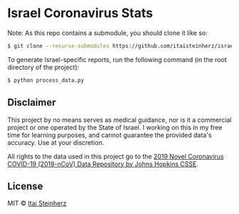 # Israel Coronavirus Stats

Note: As this repo contains a submodule, you should clone it like so:

```bash
$ git clone --recurse-submodules https://github.com/itaisteinherz/israel-corona-stats.git
```

To generate Israel-specific reports, run the following command (in the root directory of the project):

```bash
$ python process_data.py
```


## Disclaimer

This project by no means serves as medical guidance, nor is it a commercial project or one operated by the State of Israel. I working on this in my free time for learning purposes, and cannot guarantee the provided data's accuracy. Use at your discretion.

All rights to the data used in this project go to the [2019 Novel Coronavirus COVID-19 (2019-nCoV) Data Repository by Johns Hopkins CSSE](https://github.com/CSSEGISandData/COVID-19).


## License

MIT © [Itai Steinherz](https://github.com/itaisteinherz)
